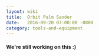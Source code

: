 ```yaml
---
layout: wiki
title:  Orbit Palm Sander
date:   2016-09-20 07:00:00 -0800
category: tools-and-equipment
---
```


#### We're still working on this :)
